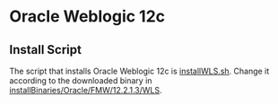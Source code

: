 # Oracle Weblogic 12c
## Install Script
The script that installs Oracle Weblogic 12c is [installWLS.sh](installWLS.sh). Change it according to the downloaded binary in [installBinaries/Oracle/FMW/12.2.1.3/WLS](../../../../../installBinaries/Oracle/FMW/12.2.1.3/WLS/README.md).
 